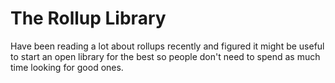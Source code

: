 # The Rollup Library
Have been reading a lot about rollups recently and figured it might be useful to start an open library for the best so people don't need to spend as much time looking for good ones.
